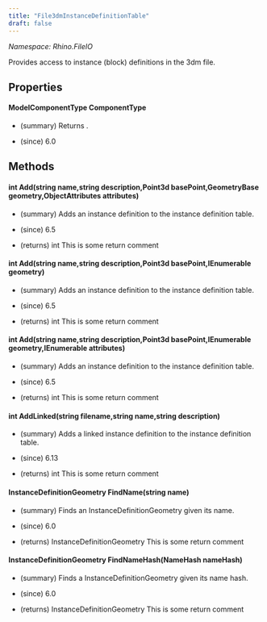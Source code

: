 ```yaml
---
title: "File3dmInstanceDefinitionTable"
draft: false
---
```


*Namespace: Rhino.FileIO*

   Provides access to instance (block) definitions in the 3dm file.
   
## Properties
#### ModelComponentType ComponentType
- (summary) 
     Returns .
     
- (since) 6.0
## Methods
#### int Add(string name,string description,Point3d basePoint,GeometryBase geometry,ObjectAttributes attributes)
- (summary) 
     Adds an instance definition to the instance definition table.
     
- (since) 6.5
- (returns) int This is some return comment
#### int Add(string name,string description,Point3d basePoint,IEnumerable<GeometryBase> geometry)
- (summary) 
     Adds an instance definition to the instance definition table.
     
- (since) 6.5
- (returns) int This is some return comment
#### int Add(string name,string description,Point3d basePoint,IEnumerable<GeometryBase> geometry,IEnumerable<ObjectAttributes> attributes)
- (summary) 
     Adds an instance definition to the instance definition table.
     
- (since) 6.5
- (returns) int This is some return comment
#### int AddLinked(string filename,string name,string description)
- (summary) 
     Adds a linked instance definition to the instance definition table.
     
- (since) 6.13
- (returns) int This is some return comment
#### InstanceDefinitionGeometry FindName(string name)
- (summary) 
     Finds an InstanceDefinitionGeometry given its name.
     
- (since) 6.0
- (returns) InstanceDefinitionGeometry This is some return comment
#### InstanceDefinitionGeometry FindNameHash(NameHash nameHash)
- (summary) 
     Finds a InstanceDefinitionGeometry given its name hash.
     
- (since) 6.0
- (returns) InstanceDefinitionGeometry This is some return comment
